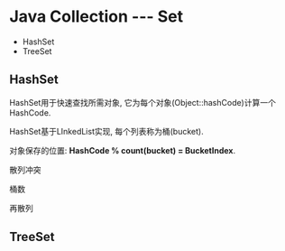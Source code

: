 # Java Collection --- Set



- HashSet
- TreeSet

## HashSet

HashSet用于快速查找所需对象, 它为每个对象(Object::hashCode)计算一个HashCode.

HashSet基于LInkedList实现, 每个列表称为桶(bucket). 

对象保存的位置: **HashCode % count(bucket) = BucketIndex**.

散列冲突

桶数

再散列



## TreeSet



